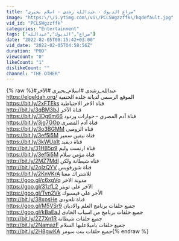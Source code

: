 ```yaml
---
title: "صراع الديوك - عبدالله رشدى - اسلام بحيرى"
image: "https:\/\/i.ytimg.com\/vi\/PCLSWgzzffk\/hqdefault.jpg"
vid_id: "PCLSWgzzffk"
categories: "Entertainment"
tags: ["صراع","الديوك","عبدالله"]
date: "2022-02-05T08:15:42+03:00"
vid_date: "2022-02-05T04:58:56Z"
duration: "P0D"
viewcount: "0"
likeCount: "1"
dislikeCount: ""
channel: "THE OTHER"
---
```

{% raw %}#عبدالله_رشدى  #اسلام_بحيرى    #الآخر<br /><a rel="nofollow" target="blank" href="https://elgeldah.org/">https://elgeldah.org/</a>  الموقع الرسمي لديانة جلدة الحنفية<br /><a rel="nofollow" target="blank" href="https://bit.ly/2xFTEks">https://bit.ly/2xFTEks</a>     قناة الاخر الاحتياطية<br /><a rel="nofollow" target="blank" href="http://bit.ly/3qBM3bJ">http://bit.ly/3qBM3bJ</a>  قناة الآخر <br /><a rel="nofollow" target="blank" href="https://bit.ly/3Dg6m66">https://bit.ly/3Dg6m66</a>  قناة آدم المصري - حوارات وردود <br /><a rel="nofollow" target="blank" href="https://bit.ly/3jg7GOp">https://bit.ly/3jg7GOp</a>  قناة آدم المصرى<br /><a rel="nofollow" target="blank" href="https://bit.ly/3o3BGMM">https://bit.ly/3o3BGMM</a>  قناة الزومبى <br /><a rel="nofollow" target="blank" href="https://bit.ly/3ef5i5M">https://bit.ly/3ef5i5M</a>  قناة نيفين سمير<br /><a rel="nofollow" target="blank" href="https://bit.ly/3kWUa1t">https://bit.ly/3kWUa1t</a>  قناة ديفيد <br /><a rel="nofollow" target="blank" href="http://bit.ly/31HB5p9">http://bit.ly/31HB5p9</a>  قناة ارنست وليم <br /><a rel="nofollow" target="blank" href="https://bit.ly/3ef5i5M">https://bit.ly/3ef5i5M</a>  قناة مؤمن سلام <br /><a rel="nofollow" target="blank" href="http://bit.ly/2MZ7MdI">http://bit.ly/2MZ7MdI</a>  قناة شيطانة ولكن  <br /><a rel="nofollow" target="blank" href="http://bit.ly/2oIzQYV">http://bit.ly/2oIzQYV</a>   قناة شورفويس <br /><a rel="nofollow" target="blank" href="https://bit.ly/2KnVKrA">https://bit.ly/2KnVKrA</a>     للاشتراك معنا  <br /><a rel="nofollow" target="blank" href="https://goo.gl/c6xgVq">https://goo.gl/c6xgVq</a>    مدونة الاخر <br /><a rel="nofollow" target="blank" href="https://goo.gl/31zfL2">https://goo.gl/31zfL2</a>  الآخر على تويتر <br /><a rel="nofollow" target="blank" href="https://goo.gl/Tvn2Vk">https://goo.gl/Tvn2Vk</a>  الأخر على فيسبوك <br /><a rel="nofollow" target="blank" href="http://bit.ly/38xpsHe">http://bit.ly/38xpsHe</a>   قناة تلحودى<br /><a rel="nofollow" target="blank" href="https://goo.gl/M5VSr9">https://goo.gl/M5VSr9</a>  جميع حلفات برنامج العلم والاديان <br /><a rel="nofollow" target="blank" href="https://goo.gl/kBaEaJ">https://goo.gl/kBaEaJ</a>  جميع حلقات برنامج من اسباب الحادى <br /><a rel="nofollow" target="blank" href="http://bit.ly/2Z7Xn1R">http://bit.ly/2Z7Xn1R</a>   جميع حلقات  شيطانة<br /><a rel="nofollow" target="blank" href="http://bit.ly/2NamazF">http://bit.ly/2NamazF</a>   جميع حلقات باميلاعليها السلام <br /><a rel="nofollow" target="blank" href="http://bit.ly/2H8gwKA">http://bit.ly/2H8gwKA</a>   جميع حلقات بنت سومر{% endraw %}
